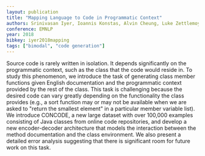 ```yaml
---
layout: publication
title: "Mapping Language to Code in Programmatic Context"
authors: Srinivasan Iyer, Ioannis Konstas, Alvin Cheung, Luke Zettlemoyer
conference: EMNLP
year: 2018
bibkey: iyer2018mapping
tags: ["bimodal", "code generation"]
---
```

Source code is rarely written in isolation. It depends significantly on the programmatic context, such as the class that the code would reside in. To study this phenomenon, we introduce the task of generating class member functions given English documentation and the programmatic context provided by the rest of the class. This task is challenging because the desired code can vary greatly depending on the functionality the class provides (e.g., a sort function may or may not be available when we are asked to "return the smallest element" in a particular member variable list). We introduce CONCODE, a new large dataset with over 100,000 examples consisting of Java classes from online code repositories, and develop a new encoder-decoder architecture that models the interaction between the method documentation and the class environment. We also present a detailed error analysis suggesting that there is significant room for future work on this task.
